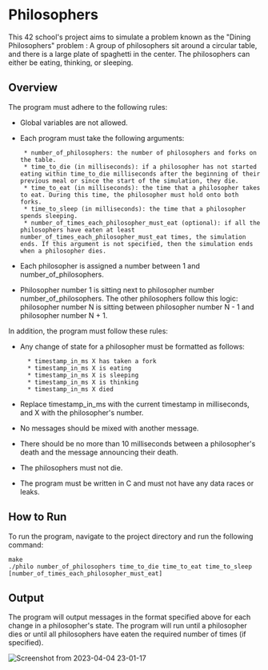 # Philosophers

This 42 school's project aims to simulate a problem known as the "Dining Philosophers" problem : A group of philosophers sit around a circular table, and there is a large plate of spaghetti in the center. The philosophers can either be eating, thinking, or sleeping.

## Overview

The program must adhere to the following rules:

* Global variables are not allowed.
* Each program must take the following arguments:

       * number_of_philosophers: the number of philosophers and forks on the table.
       * time_to_die (in milliseconds): if a philosopher has not started eating within time_to_die milliseconds after the beginning of their previous meal or since the start of the simulation, they die.
       * time_to_eat (in milliseconds): the time that a philosopher takes to eat. During this time, the philosopher must hold onto both forks.
       * time_to_sleep (in milliseconds): the time that a philosopher spends sleeping.
       * number_of_times_each_philosopher_must_eat (optional): if all the philosophers have eaten at least number_of_times_each_philosopher_must_eat times, the simulation ends. If this argument is not specified, then the simulation ends when a philosopher dies.
* Each philosopher is assigned a number between 1 and number_of_philosophers.
* Philosopher number 1 is sitting next to philosopher number number_of_philosophers. The other philosophers follow this logic: philosopher number N is sitting between philosopher number N - 1 and philosopher number N + 1.

In addition, the program must follow these rules:

* Any change of state for a philosopher must be formatted as follows:

        * timestamp_in_ms X has taken a fork
        * timestamp_in_ms X is eating
        * timestamp_in_ms X is sleeping
        * timestamp_in_ms X is thinking
        * timestamp_in_ms X died
* Replace timestamp_in_ms with the current timestamp in milliseconds, and X with the philosopher's number.
* No messages should be mixed with another message.
* There should be no more than 10 milliseconds between a philosopher's death and the message announcing their death.
* The philosophers must not die.
* The program must be written in C and must not have any data races or leaks.

## How to Run

To run the program, navigate to the project directory and run the following command:

```
make
./philo number_of_philosophers time_to_die time_to_eat time_to_sleep [number_of_times_each_philosopher_must_eat]
```

## Output

The program will output messages in the format specified above for each change in a philosopher's state. The program will run until a philosopher dies or until all philosophers have eaten the required number of times (if specified).


  ![Screenshot from 2023-04-04 23-01-17](https://user-images.githubusercontent.com/31923839/229920557-e6606272-bbce-40d0-9292-a77c139f6758.png)
